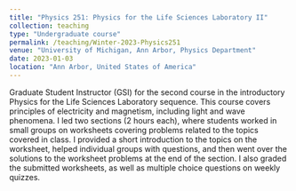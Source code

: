 ```yaml
---
title: "Physics 251: Physics for the Life Sciences Laboratory II"
collection: teaching
type: "Undergraduate course"
permalink: /teaching/Winter-2023-Physics251
venue: "University of Michigan, Ann Arbor, Physics Department"
date: 2023-01-03
location: "Ann Arbor, United States of America"
---
```


Graduate Student Instructor (GSI) for the second course in the introductory Physics for the Life Sciences Laboratory sequence. This course covers principles of electricity and magnetism, including light and wave phenomena. I led two sections (2 hours each), where students worked in small groups on worksheets covering problems related to the topics covered in class. I provided a short introduction to the topics on the worksheet, helped individual groups with questions, and then went over the solutions to the worksheet problems at the end of the section. I also graded the submitted worksheets, as well as multiple choice questions on weekly quizzes.
